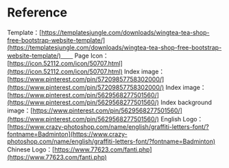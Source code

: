 # Reference
Template：[https://templatesjungle.com/downloads/wingtea-tea-shop-free-bootstrap-website-template/](https://templatesjungle.com/downloads/wingtea-tea-shop-free-bootstrap-website-template/)　　
Page Icon：[https://icon.52112.com/icon/50707.html](https://icon.52112.com/icon/50707.html)
Index image：[https://www.pinterest.com/pin/57209857758302000/](https://www.pinterest.com/pin/57209857758302000/)
Index image：[https://www.pinterest.com/pin/5629568277501560/](https://www.pinterest.com/pin/5629568277501560/)
Index background image：[https://www.pinterest.com/pin/5629568277501560/](https://www.pinterest.com/pin/5629568277501560/)
English Logo：[https://www.crazy-photoshop.com/name/english/graffiti-letters-font/?fontname=Badminton](https://www.crazy-photoshop.com/name/english/graffiti-letters-font/?fontname=Badminton)
Chinese Logo：[https://www.77623.com/fanti.php](https://www.77623.com/fanti.php)

